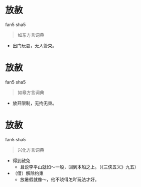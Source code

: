 # 放赦
fan5 sha5
> 如东方言词典
- 出门玩耍，无人管束。

# 放赦
fan5 sha5
> 如皋方言词典
- 放开限制，无拘无束。

# 放赦
fan5 sha5
> 兴化方言词典
- 得到赦免
  - 且说李平山就如～一般，回到本船之上。（《三侠五义》九五）
- （借）解除约束
  - 放暑假就像～，他不晓得怎吖玩法才好。
